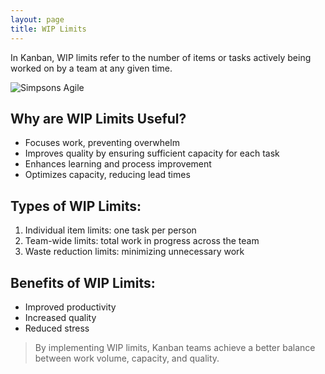 ```yaml
---
layout: page
title: WIP Limits
---
```


In Kanban, WIP limits refer to the number of items or tasks actively being worked on by a team at any given time.

![Simpsons Agile](https://thoughtsontest.wordpress.com/wp-content/uploads/2023/07/capt.jpeg)

## Why are WIP Limits Useful?

* Focuses work, preventing overwhelm
* Improves quality by ensuring sufficient capacity for each task
* Enhances learning and process improvement
* Optimizes capacity, reducing lead times

## Types of WIP Limits:

1. Individual item limits: one task per person
2. Team-wide limits: total work in progress across the team
3. Waste reduction limits: minimizing unnecessary work

## Benefits of WIP Limits:

* Improved productivity
* Increased quality
* Reduced stress

> By implementing WIP limits, Kanban teams achieve a better balance between work volume, capacity, and quality.
